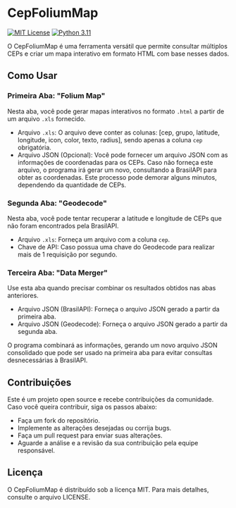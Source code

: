 # CepFoliumMap

[![MIT License](https://img.shields.io/github/license/viniciusccosta/clipbarcode)](https://choosealicense.com/licenses/mit/)
[![Python 3.11](https://img.shields.io/badge/Python-3.11-blue)](https://www.python.org/downloads/release/python-3110/)

O CepFoliumMap é uma ferramenta versátil que permite consultar múltiplos CEPs e criar um mapa interativo em formato HTML com base nesses dados.

## Como Usar

### Primeira Aba: "Folium Map"

Nesta aba, você pode gerar mapas interativos no formato `.html` a partir de um arquivo `.xls` fornecido.

- Arquivo `.xls`: O arquivo deve conter as colunas: [cep, grupo, latitude, longitude, icon, color, texto, radius], sendo apenas a coluna `cep` obrigatória.
- Arquivo JSON (Opcional): Você pode fornecer um arquivo JSON com as informações de coordenadas para os CEPs. Caso não forneça este arquivo, o programa irá gerar um novo, consultando a BrasilAPI para obter as coordenadas. Este processo pode demorar alguns minutos, dependendo da quantidade de CEPs.

### Segunda Aba: "Geodecode"

Nesta aba, você pode tentar recuperar a latitude e longitude de CEPs que não foram encontrados pela BrasilAPI.

- Arquivo `.xls`: Forneça um arquivo com a coluna `cep`.
- Chave de API: Caso possua uma chave do Geodecode para realizar mais de 1 requisição por segundo.

### Terceira Aba: "Data Merger"

Use esta aba quando precisar combinar os resultados obtidos nas abas anteriores.

- Arquivo JSON (BrasilAPI): Forneça o arquivo JSON gerado a partir da primeira aba.
- Arquivo JSON (Geodecode): Forneça o arquivo JSON gerado a partir da segunda aba.

O programa combinará as informações, gerando um novo arquivo JSON consolidado que pode ser usado na primeira aba para evitar consultas desnecessárias à BrasilAPI.

## Contribuições

Este é um projeto open source e recebe contribuições da comunidade. Caso você queira contribuir, siga os passos abaixo:

- Faça um fork do repositório.
- Implemente as alterações desejadas ou corrija bugs.
- Faça um pull request para enviar suas alterações.
- Aguarde a análise e a revisão da sua contribuição pela equipe responsável.

## Licença

O CepFoliumMap é distribuído sob a licença MIT. Para mais detalhes, consulte o arquivo LICENSE.
